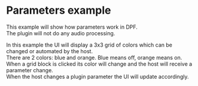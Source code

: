 # Parameters example

This example will show how parameters work in DPF.<br/>
The plugin will not do any audio processing.<br/>

In this example the UI will display a 3x3 grid of colors which can be changed or automated by the host.<br/>
There are 2 colors: blue and orange. Blue means off, orange means on.<br/>
When a grid block is clicked its color will change and the host will receive a parameter change.<br/>
When the host changes a plugin parameter the UI will update accordingly.<br/>
